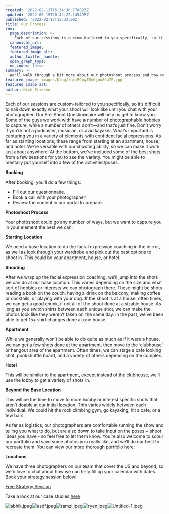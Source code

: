 ```yaml
---
created: '2022-02-12T15:34:38.778093Z'
updated: '2022-06-19T20:42:22.145495Z'
published: '2022-02-12T15:33:00Z'
title: Our Process
seo:
  page_description: >-
    Each of our sessions is custom-tailored to you specifically, so it’s difficult to nail down exactly what your shoot will look like until you
  canonical_url:
  featured_image:
  featured_image_alt:
  author_twitter_handle:
  open_graph_type:
  no_index: false
summary: >-
  We'll walk through a bit more about our photoshoot process and how we get results for our clients.
featured_image: images/blog/zqxjPQpyT8yHjpu8Ga7E.jpg
featured_image_alt:
author: Nick Friesen
---
```


<p>Each of our sessions are custom-tailored to you specifically, so it&rsquo;s difficult to nail down exactly what your shoot will look like until you chat with your photographer. Our Pre-Shoot Questionnaire will help us get to know you. Some of the guys we work with have a number of photographable hobbies to capture, while a number of others don&rsquo;t&mdash;and that&rsquo;s just fine. Don&rsquo;t worry if you&rsquo;re not a podcaster, musician, or avid kayaker. What&rsquo;s important is capturing you in a variety of elements with confident facial expressions. As far as starting locations, these range from starting at an apartment, house, and hotel. We&rsquo;re versatile with our shooting ability, so we can make it work just about anywhere! At the bottom, we&rsquo;ve included some of the best shots from a few sessions for you to see the variety. You might be able to mentally put yourself into a few of the activities/poses.</p>
<p><strong>Booking</strong></p>
<p>After booking, you'll do a few things:</p>
<ul>
<li>Fill out our questionnaire.</li>
<li>Book a call with your photographer.</li>
<li>Review the content in our portal to prepare.</li>
</ul>
<p><strong>Photoshoot Process</strong></p>
<p>Your photoshoot could go any number of ways, but we want to capture you in your element the best we can.</p>
<p><strong>Starting Location</strong></p>
<p>We need a base location to do the facial expression coaching in the mirror, as well as look through your wardrobe and pick out the best options to shoot in. This could be your apartment, house, or hotel.</p>
<p><strong>Shooting</strong></p>
<p>After we wrap up the facial expression coaching, we&rsquo;ll jump into the shots we can do at our base location. This varies depending on the size and what sort of hobbies or interests we can photograph there. These might be shots reading a book on the couch, having a drink on the balcony, making coffee or cocktails, or playing with your dog. If the shoot is at a house, often times, we can get a good chunk, if not all of the shoot done at a sizable house. As long as you switch shirts between each unique shot, we can make the photos look like they weren&rsquo;t taken on the same day. In the past, we&rsquo;ve been able to get 15+ shirt changes done at one house.</p>
<p><strong>Apartment</strong></p>
<p>While we generally won&rsquo;t be able to do quite as much as if it were a house, we can get a few shots done at the apartment, then move to the &lsquo;clubhouse&rsquo; or hangout area of the apartment. Often times, we can stage a cafe looking shot, pool/shuffle board, and a variety of others depending on the complex.</p>
<p><strong>Hotel</strong></p>
<p>This will be similar to the apartment, except instead of the clubhouse, we&rsquo;ll use the lobby to get a variety of shots in.</p>
<p><strong>Beyond the Base Location</strong></p>
<p>This will be the time to move to more hobby or interest specific shots that aren&rsquo;t doable at our initial location. This varies widely between each individual. We could hit the rock climbing gym, go kayaking, hit a cafe, or a few bars.</p>
<p>As far as logistics, our photographers are comfortable running the show and telling you what to do, but are also down to take input on the poses + shoot ideas you have - so feel free to let them know. You&rsquo;re also welcome to scour our portfolio and save some photos you really like, and we&rsquo;ll do our best to recreate them. You can view our more thorough portfolio <a href="http://portfolio.thematchartist.com">here</a>:</p>
<p><strong>Locations</strong></p>
<p>We have three photographers on our team that cover the US and beyond, so we'd love to chat about how we can help fill up your calendar with dates. Book your strategy session below!</p>
<p><a href="https://bookme.name/thematchartist/lite/free-consultation-with-shane" title="Free Strategy Session" rel="follow noopener" target="_blank">Free Strategy Session</a></p>
<p></p>
<p>Take a look at our case studies <a href="https://thematchartist.com/case-studies" rel="follow">here</a></p>
<p></p>
<p><img src="https://cdn.buttercms.com/dTORAJ7tRFWCnFWATmHJ" alt="abhik.jpeg" /><img src="https://cdn.buttercms.com/gHGK4neyQQuQjcktWX38" alt="asdf.jpeg" /><img src="https://cdn.buttercms.com/i3HMBQR0zjb5AaDcvlwm" alt="ramzi.jpeg" /><img src="https://cdn.buttercms.com/lw1oaHBKSRWXXyM3uN49" alt="ryan.jpeg" /><img src="https://cdn.buttercms.com/zqxjPQpyT8yHjpu8Ga7E" alt="Untitled-1.jpeg" /></p>
